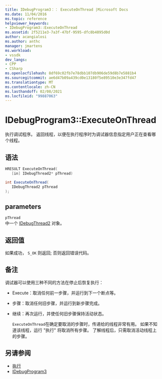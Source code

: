 ```yaml
---
title: IDebugProgram3：： ExecuteOnThread |Microsoft Docs
ms.date: 11/04/2016
ms.topic: reference
helpviewer_keywords:
- IDebugProgram3::ExecuteOnThread
ms.assetid: 2f5211e3-7a3f-47bf-9595-dfc8b4895d0d
author: acangialosi
ms.author: anthc
manager: jmartens
ms.workload:
- vssdk
dev_langs:
- CPP
- CSharp
ms.openlocfilehash: 8df69c02fb7e78dbb107db906de59d8b7e5881b4
ms.sourcegitcommit: ae6d47b09a439cd0e13180f5e89510e3e347fd47
ms.translationtype: MT
ms.contentlocale: zh-CN
ms.lasthandoff: 02/08/2021
ms.locfileid: "99887063"
---
```

# <a name="idebugprogram3executeonthread"></a>IDebugProgram3::ExecuteOnThread
执行调试程序。 返回线程，以便在执行程序时为调试器信息指定用户正在查看哪个线程。

## <a name="syntax"></a>语法

```cpp
HRESULT ExecuteOnThread(
   [in] IDebugThread2* pThread)
```

```csharp
int ExecuteOnThread(
   IDebugThread2 pThread
);
```

## <a name="parameters"></a>parameters
`pThread`\
中一个 [IDebugThread2](../../../extensibility/debugger/reference/idebugthread2.md) 对象。

## <a name="return-value"></a>返回值
 如果成功， `S_OK` 则返回; 否则返回错误代码。

## <a name="remarks"></a>备注
 调试器可以使用三种不同的方法在停止后恢复执行：

- Execute：取消任何前一步骤，并运行到下一个断点等。

- 步骤：取消任何旧步骤，并运行到新步骤完成。

- 继续：再次运行，并使任何旧步骤保持活动状态。

  `ExecuteOnThread`在确定要取消的步骤时，传递给的线程非常有用。 如果不知道该线程，运行 "执行" 将取消所有步骤。 了解线程后，只需取消活动线程上的步骤。

## <a name="see-also"></a>另请参阅
- [执行](../../../extensibility/debugger/reference/idebugprogram2-execute.md)
- [IDebugProgram3](../../../extensibility/debugger/reference/idebugprogram3.md)
